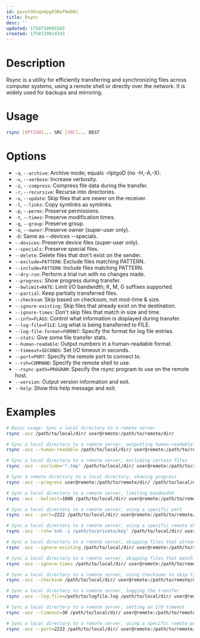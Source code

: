 ```yaml
---
id: pyvot9dxqa4pg830ef0wb0c
title: Rsync
desc: ''
updated: 1750730985565
created: 1750729914343
---
```


# Description
Rsync is a utility for efficiently transferring and synchronizing files across computer systems, using a remote shell or directly over the network. It is widely used for backups and mirroring.

# Usage
```bash
rsync [OPTION]... SRC [SRC]... DEST
```

# Options
- `-a`, `--archive`: Archive mode; equals -rlptgoD (no -H,-A,-X).
- `-v`, `--verbose`: Increase verbosity.
- `-z`, `--compress`: Compress file data during the transfer.
- `-r`, `--recursive`: Recurse into directories.
- `-u`, `--update`: Skip files that are newer on the receiver.
- `-l`, `--links`: Copy symlinks as symlinks.
- `-p`, `--perms`: Preserve permissions.
- `-t`, `--times`: Preserve modification times.
- `-g`, `--group`: Preserve group.
- `-o`, `--owner`: Preserve owner (super-user only).
- `-D`: Same as --devices --specials.
- `--devices`: Preserve device files (super-user only).
- `--specials`: Preserve special files.
- `--delete`: Delete files that don't exist on the sender.
- `--exclude=PATTERN`: Exclude files matching PATTERN.
- `--include=PATTERN`: Include files matching PATTERN.
- `--dry-run`: Perform a trial run with no changes made.
- `--progress`: Show progress during transfer.
- `--bwlimit=RATE`: Limit I/O bandwidth; K, M, G suffixes supported.
- `--partial`: Keep partially transferred files.
- `--checksum`: Skip based on checksum, not mod-time & size.
- `--ignore-existing`: Skip files that already exist on the destination.
- `--ignore-times`: Don't skip files that match in size and time.
- `--info=FLAGS`: Control what information is displayed during transfer.
- `--log-file=FILE`: Log what is being transferred to FILE.
- `--log-file-format=FORMAT`: Specify the format for log file entries.
- `--stats`: Give some file transfer stats.
- `--human-readable`: Output numbers in a human-readable format.
- `--timeout=SECONDS`: Set I/O timeout in seconds.
- `--port=PORT`: Specify the remote port to connect to.
- `--rsh=COMMAND`: Specify the remote shell to use.
- `--rsync-path=PROGRAM`: Specify the rsync program to use on the remote host.
- `--version`: Output version information and exit.
- `--help`: Show this help message and exit.
# Examples
```bash
# Basic usage: Sync a local directory to a remote server
rsync -avz /path/to/local/dir/ user@remote:/path/to/remote/dir/

# Sync a local directory to a remote server, outputting human-readable numbers
rsync -avz --human-readable /path/to/local/dir/ user@remote:/path/to/remote/dir/

# Sync a local directory to a remote server, excluding certain files
rsync -avz --exclude='*.tmp' /path/to/local/dir/ user@remote:/path/to/remote/dir/

# Sync a remote directory to a local directory, showing progress
rsync -avz --progress user@remote:/path/to/remote/dir/ /path/to/local/dir/

# Sync a local directory to a remote server, limiting bandwidth
rsync -avz --bwlimit=1000 /path/to/local/dir/ user@remote:/path/to/remote/dir/

# Sync a local directory to a remote server, using a specific port
rsync -avz --port=2222 /path/to/local/dir/ user@remote:/path/to/remote/dir/

# Sync a local directory to a remote server, using a specific remote shell
rsync -avz --rsh='ssh -i /path/to/private/key' /path/to/local/dir/ user@remote:/path/to/remote/dir/

# Sync a local directory to a remote server, skipping files that already exist
rsync -avz --ignore-existing /path/to/local/dir/ user@remote:/path/to/remote/dir/

# Sync a local directory to a remote server, skipping files that match in size and time
rsync -avz --ignore-times /path/to/local/dir/ user@remote:/path/to/remote/dir/

# Sync a local directory to a remote server, using checksums to skip files
rsync -avz --checksum /path/to/local/dir/ user@remote:/path/to/remote/dir/

# Sync a local directory to a remote server, logging the transfer
rsync -avz --log-file=/path/to/logfile.log /path/to/local/dir/ user@remote:/path/to/remote/dir/

# Sync a local directory to a remote server, setting an I/O timeout
rsync -avz --timeout=30 /path/to/local/dir/ user@remote:/path/to/remote/dir/

# Sync a local directory to a remote server, using a specific remote port
rsync -avz --port=2222 /path/to/local/dir/ user@remote:/path/to/remote/dir/
```